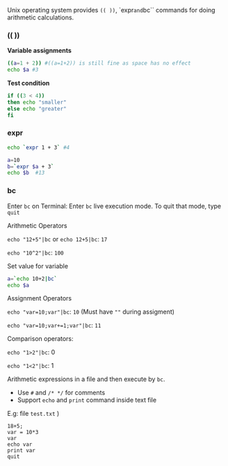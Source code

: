 Unix operating system provides ``(( ))``, `expr`` and ``bc`` commands for doing arithmetic calculations.

### (( ))

**Variable assignments**

```sh
((a=1 + 2)) #((a=1+2)) is still fine as space has no effect
echo $a #3
```
**Test condition**
```sh
if ((3 < 4))
then echo "smaller"
else echo "greater"
fi
```
### expr

```sh
echo `expr 1 + 3` #4
```
```sh
a=10
b=`expr $a + 3`
echo $b  #13
```

### bc

Enter ``bc`` on Terminal: Enter ``bc`` live execution mode. To quit that mode, type ``quit``

Arithmetic Operators

``echo "12+5"|bc`` or ``echo 12+5|bc``: ``17``

``echo "10^2"|bc``: ``100``

Set value for variable

```sh
a=`echo 10+2|bc`
echo $a
```

Assignment Operators

``echo "var=10;var"|bc``: ``10`` (Must have ``""`` during assigment)

``echo "var=10;var+=1;var"|bc``: ``11``

Comparison operators:

``echo "1>2"|bc``: 0

``echo "1<2"|bc``: 1

Arithmetic expressions in a file and then execute by ``bc``.

* Use ``#`` and ``/* */`` for comments
* Support ``echo``  and ``print`` command inside text file

E.g: file ``test.txt`` )

```
18+5;
var = 10*3
var
echo var
print var
quit
```
